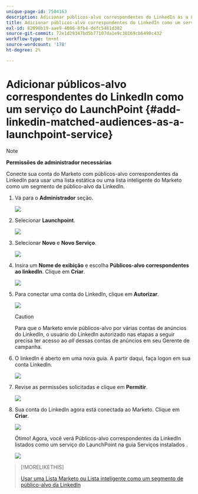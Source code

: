 ```yaml
---
unique-page-id: 7504163
description: Adicionar públicos-alvo correspondentes do LinkedIn as a LaunchPoint Service - Documentos do Marketo - Documentação do produto
title: Adicionar públicos-alvo correspondentes do LinkedIn como um serviço do LaunchPoint
exl-id: 82096b19-aae9-4086-8fb4-defc5481d382
source-git-commit: 72e1d29347bd5b77107da1e9c30169cb6490c432
workflow-type: tm+mt
source-wordcount: '178'
ht-degree: 2%

---
```


# Adicionar públicos-alvo correspondentes do LinkedIn como um serviço do LaunchPoint {#add-linkedin-matched-audiences-as-a-launchpoint-service}

>[!NOTE]
>
>**Permissões de administrador necessárias**

Conecte sua conta do Marketo com públicos-alvo correspondentes da LinkedIn para usar uma lista estática ou uma lista inteligente do Marketo como um segmento de público-alvo da LinkedIn.

1. Vá para o **Administrador** seção.

   ![](assets/admin.png)

1. Selecionar **Launchpoint**.

   ![](assets/image2014-12-5-14-3a35-3a27.png)

1. Selecionar **Novo** e **Novo Serviço**.

   ![](assets/image2014-12-5-14-3a37-3a33.png)

1. Insira um **Nome de exibição** e escolha **Públicos-alvo correspondentes ao linkedIn**. Clique em **Criar**.

   ![](assets/image2018-2-23-14-3a25-3a39.png)

1. Para conectar uma conta do LinkedIn, clique em **Autorizar**.

   ![](assets/authorizeaccount.png)

   >[!CAUTION]
   >
   >Para que o Marketo envie públicos-alvo por várias contas de anúncios do LinkedIn, o usuário do LinkedIn autorizado nas etapas a seguir precisa ter acesso ao *all* dessas contas de anúncios em seu Gerente de campanha.

1. O linkedIn é aberto em uma nova guia. A partir daqui, faça logon em sua conta LinkedIn.

   ![](assets/image2018-2-23-14-3a32-3a20.png)

1. Revise as permissões solicitadas e clique em **Permitir**.

   ![](assets/li-permissions.png)

1. Sua conta do LinkedIn agora está conectada ao Marketo. Clique em **Criar**.

   ![](assets/image2018-2-23-14-3a35-3a55.png)

   Ótimo! Agora, você verá Públicos-alvo correspondentes da LinkedIn listados como um serviço do LaunchPoint na guia Serviços instalados .

   ![](assets/bartholomew2.png)

>[!MORELIKETHIS]
>
>[Usar uma Lista Marketo ou Lista inteligente como um segmento de público-alvo da LinkedIn](/help/marketo/product-docs/demand-generation/social/social-functions/use-a-marketo-list-or-smart-list-as-a-linkedin-audience-segment.md)
